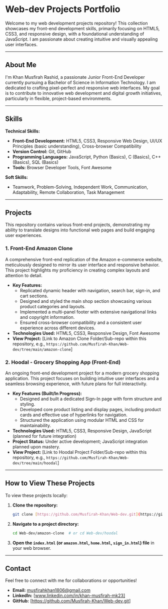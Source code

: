 # Web-dev Projects Portfolio

Welcome to my web development projects repository! This collection showcases my front-end development skills, primarily focusing on HTML5, CSS3, and responsive design, with a foundational understanding of JavaScript. I am passionate about creating intuitive and visually appealing user interfaces.

---

## About Me

I'm Khan Musfirah Rashid, a passionate Junior Front-End Developer currently pursuing a Bachelor of Science in Information Technology. I am dedicated to crafting pixel-perfect and responsive web interfaces. My goal is to contribute to innovative web development and digital growth initiatives, particularly in flexible, project-based environments.

---

## Skills

**Technical Skills:**
* **Front-End Development:** HTML5, CSS3, Responsive Web Design, UI/UX Principles (basic understanding), Cross-browser Compatibility
* **Version Control:** Git, GitHub
* **Programming Languages:** JavaScript, Python (Basics), C (Basics), C++ (Basics), SQL (Basics)
* **Tools:** Browser Developer Tools, Font Awesome

**Soft Skills:**
* Teamwork, Problem-Solving, Independent Work, Communication, Adaptability, Remote Collaboration, Task Management

---

## Projects

This repository contains various front-end projects, demonstrating my ability to translate designs into functional web pages and build engaging user experiences.

### 1. Front-End Amazon Clone

A comprehensive front-end replication of the Amazon e-commerce website, meticulously designed to mirror its user interface and responsive behavior. This project highlights my proficiency in creating complex layouts and attention to detail.

* **Key Features:**
    * Replicated dynamic header with navigation, search bar, sign-in, and cart sections.
    * Designed and styled the main shop section showcasing various product categories and layouts.
    * Implemented a multi-panel footer with extensive navigational links and copyright information.
    * Ensured cross-browser compatibility and a consistent user experience across different devices.
* **Technologies Used:** HTML5, CSS3, Responsive Design, Font Awesome
* **View Project:** [Link to Amazon Clone Folder/Sub-repo within this repository, e.g., `https://github.com/Musfirah-Khan/Web-dev/tree/main/amazon-clone`]

### 2. Hoodal - Grocery Shopping App (Front-End)

An ongoing front-end development project for a modern grocery shopping application. This project focuses on building intuitive user interfaces and a seamless browsing experience, with future plans for full interactivity.

* **Key Features (Built/In Progress):**
    * Designed and built a dedicated Sign-In page with form structure and styling.
    * Developed core product listing and display pages, including product cards and effective use of hyperlinks for navigation.
    * Structured the application using modular HTML and CSS for maintainability.
* **Technologies Used:** HTML5, CSS3, Responsive Design, JavaScript (planned for future integration)
* **Project Status:** Under active development; JavaScript integration planned upon mastery.
* **View Project:** [Link to Hoodal Project Folder/Sub-repo within this repository, e.g., `https://github.com/Musfirah-Khan/Web-dev/tree/main/hoodal`]

---

## How to View These Projects

To view these projects locally:

1.  **Clone the repository:**
    ```bash
    git clone [https://github.com/Musfirah-Khan/Web-dev.git](https://github.com/Musfirah-Khan/Web-dev.git)
    ```
2.  **Navigate to a project directory:**
    ```bash
    cd Web-dev/amazon-clone  # or cd Web-dev/hoodal
    ```
3.  **Open the `index.html` (or `amazon.html`, `home.html`, `sign_in.html`) file** in your web browser.

---

## Contact

Feel free to connect with me for collaborations or opportunities!

* **Email:** musfirahkhan1806@gmail.com
* **LinkedIn:** [www.linkedin.com/in/khan-musfirah-mk23]
* **GitHub:** [https://github.com/Musfirah-Khan/Web-dev.git]

